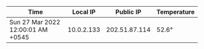 | Time     | Local IP | Public IP | Temperature |
| ----------- | ----------- | ----------- | ----------- |
| Sun 27 Mar 2022 12:00:01 AM +0545      | 10.0.2.133     | 202.51.87.114  | 52.6° |
